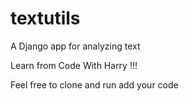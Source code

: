 # textutils
A Django app for analyzing text

Learn from Code With Harry !!! 

Feel free to clone and run add your code
